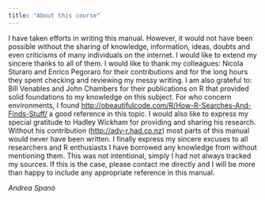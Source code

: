 ```yaml
---
title: "About this course"
---
```


I have taken efforts in writing this manual. However, it would not have been possible without the sharing of knowledge, information, ideas, doubts and even criticisms of many individuals on the internet. I would like to extend my sincere thanks to all of them.
I would like to thank my colleagues: Nicola Sturaro and Enrico Pegoraro for their contributions and for the long hours they spent checking and reviewing my messy writing.
I am also grateful to: Bill Venables and John Chambers for their publications on R that provided solid foundations to my knowledge on this subject. For who concern environments, I found http://obeautifulcode.com/R/How-R-Searches-And-Finds-Stuff/ a good reference in this topic.
I would also like to express my special gratitude to Hadley Wickham for providing and sharing his research. Without his contribution (http://adv-r.had.co.nz) most parts of this manual would never have been written.
I finally express my sincere excuses to all researchers and R enthusiasts I have borrowed any knowledge from without mentioning them. This was not intentional, simply I had not always tracked my sources. If this is the case, please contact me directly and I will be more than happy to include any appropriate reference in this manual.

_Andrea Spanò_

